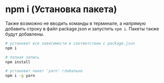 # npm i (Установка пакета)

Также возможно не вводить команды в терминале, а напрямую добавить строку в файл package.json и запустить `npm i`.
Пакеты также будут добавлены.

```bash
# установит все зависимости в соответствии с package.json
npm i

# полная запись
npm install

# установит пакет 'yarn' глобально
npm i -g yarn
```
